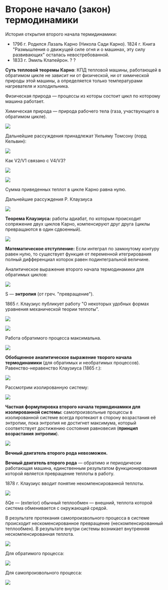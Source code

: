 # Второне начало (закон) термодинамики

История открытия второго начала термидинамики:

-   1796 г. Родился Лазаль Карно (Никола Сади Карно). 1824 г. Книга "Размышления о движущей силе огня и о машинах, эту силу развивающих" осталась невостребованной.
-   1833 г. Эмиль Клапейрон. ? ?

**Суть тепловой теоремы Карно**: КПД тепловой машины, работающей в обратимом цикле не зависит ни от физической, ни от химической природы этой машины, а определяется только температурами нагревателя и холодильника.

Физическая природа — процессы из которы состоит цикл по которому машина работает.

Химическая природа — природа рабочего тела (газа, участвующего в обратимом цикле).

![](../images/fh/vtoroe-nachalo-termodinamiki/vtoroj-zakon-termodinamiki_clip_image001.png)

Дальнейшие рассуждения принадлежат Уильяму Томсону (лорд Кельвин):

![](../images/fh/vtoroe-nachalo-termodinamiki/vtoroj-zakon-termodinamiki_clip_image001_0000.png)

Как V2/V1 связано с V4/V3?

![](../images/fh/vtoroe-nachalo-termodinamiki/vtoroj-zakon-termodinamiki_clip_image001_0001.png)

![](../images/fh/vtoroe-nachalo-termodinamiki/vtoroj-zakon-termodinamiki_clip_image001_0002.png)

Сумма приведенных теплот в цикле Карно равна нулю.

Дальнейшие рассуждения Р. Клаузиуса

![](../images/fh/vtoroe-nachalo-termodinamiki/vtoroj-zakon-termodinamiki_clip_image001_0004.png)

**Теорема Клаузиуса:** работы адиабат, по которым происходит сопряжение двух циклов Карно, компенсируют друг друга (циклы превращаются в один сдвоенный).

![](../images/fh/vtoroe-nachalo-termodinamiki/vtoroj-zakon-termodinamiki_clip_image001_0003.png)

**Математическое отступление:** Если интеграл по замкнутому контуру равен нулю, то существует функция от переменной итегрирования полный дифференциал которок равен подинтегральной величине.

Аналитическое выражение второго начала термодинамики для обратимых циклов:

![](../images/fh/vtoroe-nachalo-termodinamiki/vtoroj-zakon-termodinamiki_clip_image001_0005.png)

S — **энтропия** (от греч. "превращение").

1865 г. Клаузиус публикует работу "О некоторых удобных формах уравнения механической теории теплоты".

![](../images/fh/vtoroe-nachalo-termodinamiki/vtoroj-zakon-termodinamiki_clip_image001_0006.png)

![](../images/fh/vtoroe-nachalo-termodinamiki/vtoroj-zakon-termodinamiki_clip_image001_0007.png)

Работа обратимого процесса максимальна.

![](../images/fh/vtoroe-nachalo-termodinamiki/vtoroj-zakon-termodinamiki_clip_image001_0008.png)

**Обобщенное аналитическое выражение творого начала термодинамики** (для обратимых и необратимых процессов). Равенство-неравенство Клаузиуса (1865 г.):

![](../images/fh/vtoroe-nachalo-termodinamiki/vtoroj-zakon-termodinamiki_clip_image001_0009.png)

Рассмотрим изолированную систему:

![](../images/fh/vtoroe-nachalo-termodinamiki/vtoroj-zakon-termodinamiki_clip_image001_0010.png)

**Частная формулировка второго начала термодинамики для изолированной системы:** самопроизвольные процессы в изолированной системе всегда протекают в сторону возрастания её энтропии, пока энтропия не достигнет максимума, который соответствует достижению состояния равновесия (**принцип возрастания энтропии**).

![](../images/fh/vtoroe-nachalo-termodinamiki/vtoroj-zakon-termodinamiki_clip_image001_0011.png)

**Вечный двигатель второго рода невозможен.**

**Вечный двигатель второго рода** — обратимо и периодически работающая машина, единственным результатом функционирования которой является превращение теплоты в работу.

1878 г. Клаузиус вводит понятие некомпенсированной теплоты.

![](../images/fh/vtoroe-nachalo-termodinamiki/vtoroj-zakon-termodinamiki_clip_image001_0012.png)

δQe — (exterior) обычный теплообмен — внешний, теплота которой система обменивается с окружающей средой.

В результате протекания самопроизвольного процесса в системе происходит нескоменсированное превращение (нескомпенсированный теплообмен). В результате внутри системы возникает внутренняя нескомпенсированная теплота.

![](../images/fh/vtoroe-nachalo-termodinamiki/vtoroj-zakon-termodinamiki_clip_image001_0013.png)

Для обратимого процесса:

![](../images/fh/vtoroe-nachalo-termodinamiki/vtoroj-zakon-termodinamiki_clip_image001_0014.png)

Для самопроизвольного процесса:

![](../images/fh/vtoroe-nachalo-termodinamiki/vtoroj-zakon-termodinamiki_clip_image001_0015.png)

